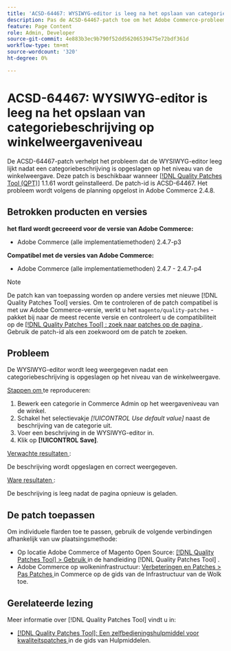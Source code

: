 ```yaml
---
title: 'ACSD-64467: WYSIWYG-editor is leeg na het opslaan van categoriebeschrijving op winkelweergaveniveau'
description: Pas de ACSD-64467-patch toe om het Adobe Commerce-probleem op te lossen, waarbij de WYSIWYG-editor leeg lijkt nadat een categoriebeschrijving is opgeslagen op het niveau van de winkelweergave.
feature: Page Content
role: Admin, Developer
source-git-commit: 4e883b3ec9b790f52dd56206539475e72bdf361d
workflow-type: tm+mt
source-wordcount: '320'
ht-degree: 0%

---
```


# ACSD-64467: WYSIWYG-editor is leeg na het opslaan van categoriebeschrijving op winkelweergaveniveau

De ACSD-64467-patch verhelpt het probleem dat de WYSIWYG-editor leeg lijkt nadat een categoriebeschrijving is opgeslagen op het niveau van de winkelweergave. Deze patch is beschikbaar wanneer [[!DNL Quality Patches Tool (QPT)]](/help/tools/quality-patches-tool/quality-patches-tool-to-self-serve-quality-patches.md) 1.1.61 wordt geïnstalleerd. De patch-id is ACSD-64467. Het probleem wordt volgens de planning opgelost in Adobe Commerce 2.4.8.

## Betrokken producten en versies

**het flard wordt gecreeerd voor de versie van Adobe Commerce:**

* Adobe Commerce (alle implementatiemethoden) 2.4.7-p3

**Compatibel met de versies van Adobe Commerce:**

* Adobe Commerce (alle implementatiemethoden) 2.4.7 - 2.4.7-p4

>[!NOTE]
>
>De patch kan van toepassing worden op andere versies met nieuwe [!DNL Quality Patches Tool] versies. Om te controleren of de patch compatibel is met uw Adobe Commerce-versie, werkt u het `magento/quality-patches` -pakket bij naar de meest recente versie en controleert u de compatibiliteit op de [[!DNL Quality Patches Tool] : zoek naar patches op de pagina ](https://experienceleague.adobe.com/tools/commerce-quality-patches/index.html) . Gebruik de patch-id als een zoekwoord om de patch te zoeken.

## Probleem

De WYSIWYG-editor wordt leeg weergegeven nadat een categoriebeschrijving is opgeslagen op het niveau van de winkelweergave.

<u> Stappen om </u> te reproduceren:

1. Bewerk een categorie in Commerce Admin op het weergaveniveau van de winkel.
1. Schakel het selectievakje *[!UICONTROL Use default value]* naast de beschrijving van de categorie uit.
1. Voer een beschrijving in de WYSIWYG-editor in.
1. Klik op **[!UICONTROL Save]**.

<u> Verwachte resultaten </u>:

De beschrijving wordt opgeslagen en correct weergegeven.

<u> Ware resultaten </u>:

De beschrijving is leeg nadat de pagina opnieuw is geladen.

## De patch toepassen

Om individuele flarden toe te passen, gebruik de volgende verbindingen afhankelijk van uw plaatsingsmethode:

* Op locatie Adobe Commerce of Magento Open Source: [[!DNL Quality Patches Tool] > Gebruik ](/help/tools/quality-patches-tool/usage.md) in de handleiding [!DNL Quality Patches Tool] .
* Adobe Commerce op wolkeninfrastructuur: [ Verbeteringen en Patches > Pas Patches ](https://experienceleague.adobe.com/docs/commerce-cloud-service/user-guide/develop/upgrade/apply-patches.html) in Commerce op de gids van de Infrastructuur van de Wolk toe.

## Gerelateerde lezing

Meer informatie over [!DNL Quality Patches Tool] vindt u in:

* [[!DNL Quality Patches Tool]: Een zelfbedieningshulpmiddel voor kwaliteitspatches ](/help/tools/quality-patches-tool/quality-patches-tool-to-self-serve-quality-patches.md) in de gids van Hulpmiddelen.
